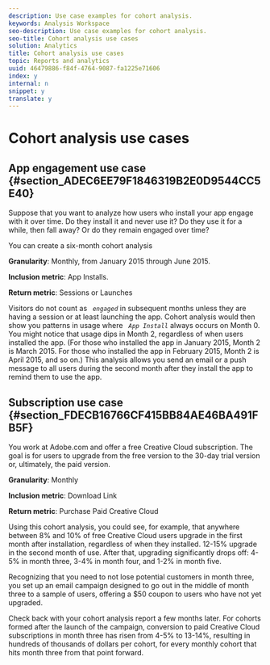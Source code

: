 ```yaml
---
description: Use case examples for cohort analysis.
keywords: Analysis Workspace
seo-description: Use case examples for cohort analysis.
seo-title: Cohort analysis use cases
solution: Analytics
title: Cohort analysis use cases
topic: Reports and analytics
uuid: 46479886-f84f-4764-9087-fa1225e71606
index: y
internal: n
snippet: y
translate: y
---
```


# Cohort analysis use cases


## App engagement use case {#section_ADEC6EE79F1846319B2E0D9544CC5E40}

Suppose that you want to analyze how users who install your app engage with it over time. Do they install it and never use it? Do they use it for a while, then fall away? Or do they remain engaged over time? 

You can create a six-month cohort analysis 

**Granularity**: Monthly, from January 2015 through June 2015. 

**Inclusion metric**: App Installs. 

**Return metric**: Sessions or Launches 

Visitors do not count as *` engaged`* in subsequent months unless they are having a session or at least launching the app. Cohort analysis would then show you patterns in usage where *` App Install`* always occurs on Month 0. You might notice that usage dips in Month 2, regardless of when users installed the app. (For those who installed the app in January 2015, Month 2 is March 2015. For those who installed the app in February 2015, Month 2 is April 2015, and so on.) This analysis allows you send an email or a push message to all users during the second month after they install the app to remind them to use the app. 

## Subscription use case {#section_FDECB16766CF415BB84AE46BA491FB5F}

You work at Adobe.com and offer a free Creative Cloud subscription. The goal is for users to upgrade from the free version to the 30-day trial version or, ultimately, the paid version. 

**Granularity**: Monthly 

**Inclusion metric**: Download Link 

**Return metric**: Purchase Paid Creative Cloud 

Using this cohort analysis, you could see, for example, that anywhere between 8% and 10% of free Creative Cloud users upgrade in the first month after installation, regardless of when they installed. 12-15% upgrade in the second month of use. After that, upgrading significantly drops off: 4-5% in month three, 3-4% in month four, and 1-2% in month five. 

Recognizing that you need to not lose potential customers in month three, you set up an email campaign designed to go out in the middle of month three to a sample of users, offering a $50 coupon to users who have not yet upgraded. 

Check back with your cohort analysis report a few months later. For cohorts formed after the launch of the campaign, conversion to paid Creative Cloud subscriptions in month three has risen from 4-5% to 13-14%, resulting in hundreds of thousands of dollars per cohort, for every monthly cohort that hits month three from that point forward. 
